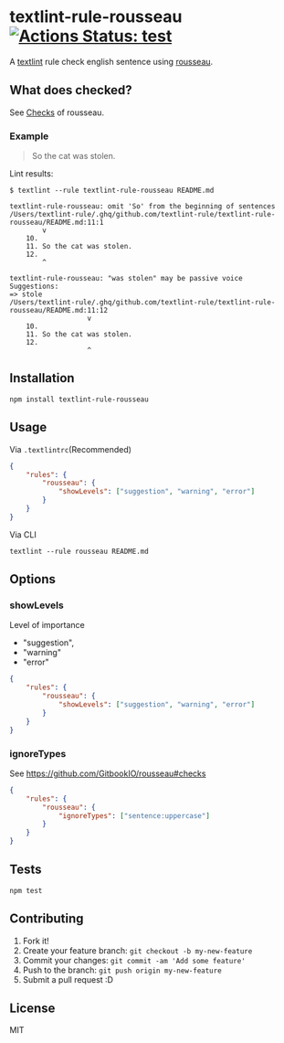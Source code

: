 # textlint-rule-rousseau [![Actions Status: test](https://github.com/textlint-rule/textlint-rule-rousseau/workflows/test/badge.svg)](https://github.com/textlint-rule/textlint-rule-rousseau/actions?query=workflow%3A"test")

A [textlint](https://github.com/textlint/textlint "textlint") rule check english sentence using [rousseau](https://github.com/GitbookIO/rousseau "rousseau").

## What does checked?

See [Checks](https://github.com/GitbookIO/rousseau#checks "Checks") of rousseau.

### Example

> So the cat was stolen.

Lint results:

```
$ textlint --rule textlint-rule-rousseau README.md

textlint-rule-rousseau: omit 'So' from the beginning of sentences
/Users/textlint-rule/.ghq/github.com/textlint-rule/textlint-rule-rousseau/README.md:11:1
        v
    10.
    11. So the cat was stolen.
    12.
        ^

textlint-rule-rousseau: "was stolen" may be passive voice
Suggestions:
=> stole
/Users/textlint-rule/.ghq/github.com/textlint-rule/textlint-rule-rousseau/README.md:11:12
                   v
    10.
    11. So the cat was stolen.
    12.
                   ^
```


## Installation

    npm install textlint-rule-rousseau

## Usage

Via `.textlintrc`(Recommended)


```json
{
    "rules": {
        "rousseau": {
            "showLevels": ["suggestion", "warning", "error"]
        }
    }
}
```

Via CLI

```
textlint --rule rousseau README.md
```

## Options

### showLevels

Level of importance

- "suggestion",
- "warning"
- "error"

```json
{
    "rules": {
        "rousseau": {
            "showLevels": ["suggestion", "warning", "error"]
        }
    }
}
```

### ignoreTypes

See https://github.com/GitbookIO/rousseau#checks

```json
{
    "rules": {
        "rousseau": {
            "ignoreTypes": ["sentence:uppercase"]
        }
    }
}
```

## Tests

    npm test

## Contributing

1. Fork it!
2. Create your feature branch: `git checkout -b my-new-feature`
3. Commit your changes: `git commit -am 'Add some feature'`
4. Push to the branch: `git push origin my-new-feature`
5. Submit a pull request :D

## License

MIT